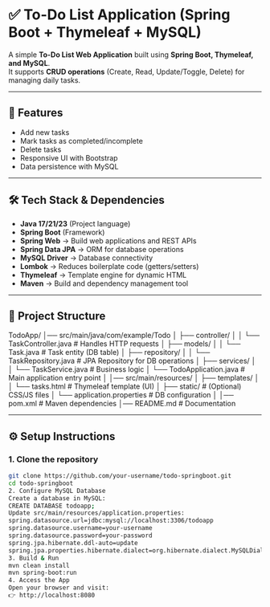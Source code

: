# ✅ To-Do List Application (Spring Boot + Thymeleaf + MySQL)

A simple **To-Do List Web Application** built using **Spring Boot, Thymeleaf, and MySQL**.  
It supports **CRUD operations** (Create, Read, Update/Toggle, Delete) for managing daily tasks.  

---

## 🚀 Features
- Add new tasks
- Mark tasks as completed/incomplete
- Delete tasks
- Responsive UI with Bootstrap
- Data persistence with MySQL

---

## 🛠️ Tech Stack & Dependencies
- **Java 17/21/23** (Project language)
- **Spring Boot** (Framework)
- **Spring Web** → Build web applications and REST APIs
- **Spring Data JPA** → ORM for database operations
- **MySQL Driver** → Database connectivity
- **Lombok** → Reduces boilerplate code (getters/setters)
- **Thymeleaf** → Template engine for dynamic HTML
- **Maven** → Build and dependency management tool

---

## 📂 Project Structure
TodoApp/
│── src/main/java/com/example/Todo
│ ├── controller/
│ │ └── TaskController.java # Handles HTTP requests
│ ├── models/
│ │ └── Task.java # Task entity (DB table)
│ ├── repository/
│ │ └── TaskRepository.java # JPA Repository for DB operations
│ ├── services/
│ │ └── TaskService.java # Business logic
│ └── TodoApplication.java # Main application entry point
│
│── src/main/resources/
│ ├── templates/
│ │ └── tasks.html # Thymeleaf template (UI)
│ ├── static/ # (Optional) CSS/JS files
│ └── application.properties # DB configuration
│
│── pom.xml # Maven dependencies
│── README.md # Documentation

---

## ⚙️ Setup Instructions

### 1. Clone the repository
```bash
git clone https://github.com/your-username/todo-springboot.git
cd todo-springboot
2. Configure MySQL Database
Create a database in MySQL:
CREATE DATABASE todoapp;
Update src/main/resources/application.properties:
spring.datasource.url=jdbc:mysql://localhost:3306/todoapp
spring.datasource.username=your-username
spring.datasource.password=your-password
spring.jpa.hibernate.ddl-auto=update
spring.jpa.properties.hibernate.dialect=org.hibernate.dialect.MySQLDialect
3. Build & Run
mvn clean install
mvn spring-boot:run
4. Access the App
Open your browser and visit:
👉 http://localhost:8080
